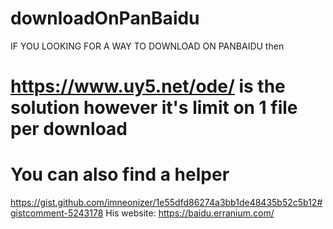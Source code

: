 # downloadOnPanBaidu
IF YOU LOOKING FOR A WAY TO DOWNLOAD ON PANBAIDU then
# https://www.uy5.net/ode/ is the solution however it's limit on 1 file per download
# You can also find a helper
https://gist.github.com/imneonizer/1e55dfd86274a3bb1de48435b52c5b12#gistcomment-5243178
His website: https://baidu.erranium.com/
